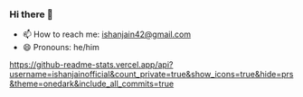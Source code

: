### Hi there 👋

- 📫 How to reach me: ishanjain42@gmail.com
- 😄 Pronouns: he/him

https://github-readme-stats.vercel.app/api?username=ishanjainofficial&count_private=true&show_icons=true&hide=prs&theme=onedark&include_all_commits=true
